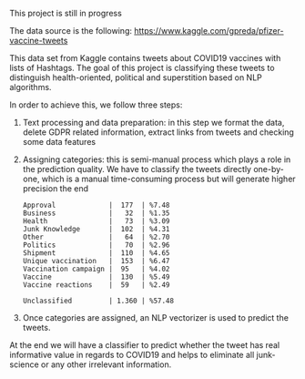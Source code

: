This project is still in progress

The data source is the following:
https://www.kaggle.com/gpreda/pfizer-vaccine-tweets

This data set from Kaggle contains tweets about COVID19 vaccines with lists of Hashtags. The goal of this project is classifying these tweets to distinguish health-oriented, political and superstition based on NLP algorithms.

In order to achieve this, we follow three steps:

1.	Text processing and data preparation: in this step we format the data, delete GDPR related information, extract links from tweets and checking some data features
    
2.	Assigning categories: this is semi-manual process which plays a role in the prediction quality. We have to classify the tweets directly one-by-one, which is a manual time-consuming process but will generate higher precision the end
        
        Approval             |  177  | %7.48 
        Business             |   32  | %1.35 
        Health               |   73  | %3.09 
        Junk Knowledge       |  102  | %4.31 
        Other                |   64  | %2.70 
        Politics             |   70  | %2.96 
        Shipment             |  110  | %4.65 
        Unique vaccination   |  153  | %6.47 
        Vaccination campaign |  95   | %4.02 
        Vaccine              |  130  | %5.49 
        Vaccine reactions    |  59   | %2.49 

        Unclassified         | 1.360 | %57.48 
    
3.	Once categories are assigned, an NLP vectorizer is used to predict the tweets.

At the end we will have a classifier to predict whether the tweet has real informative value in regards to COVID19 and helps to eliminate all junk-science or any other irrelevant information.

